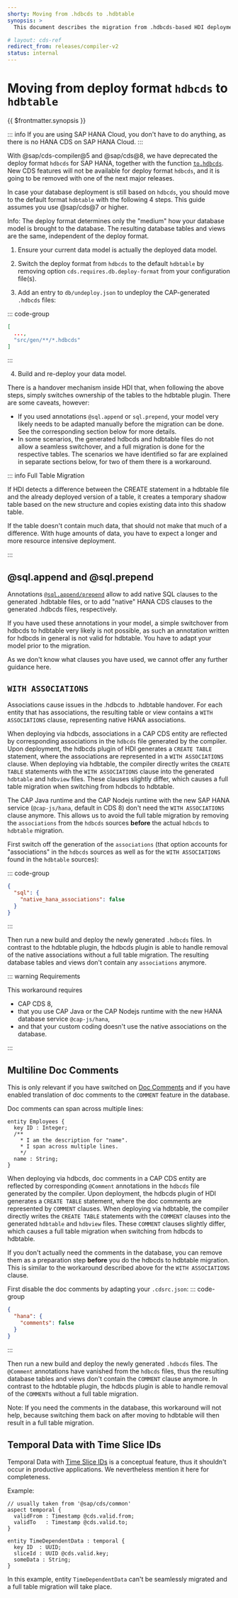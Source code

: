 ```yaml
---
shorty: Moving from .hdbcds to .hdbtable
synopsis: >
  This document describes the migration from .hdbcds-based HDI deployment to .hdbtable-based HDI deployment.

# layout: cds-ref
redirect_from: releases/compiler-v2
status: internal
---
```


# Moving from deploy format `hdbcds` to `hdbtable`

{{ $frontmatter.synopsis }}

::: info
If you are using SAP HANA Cloud, you don't have to do anything, as there is no HANA CDS on SAP HANA Cloud.
:::

With @sap/cds-compiler@5 and @sap/cds@8, we have deprecated the deploy format `hdbcds` for SAP HANA,
together with the function [`to.hdbcds`](../node.js/cds-compile#hdbcds).
New CDS features will not be available for deploy format `hdbcds`, and it is going to be removed with one of the
next major releases.

In case your database deployment is still based on `hdbcds`, you should move to the default format `hdbtable`
with the following 4 steps. This guide assumes you use @sap/cds@7 or higher.

Info: The deploy format determines only the "medium" how your database model is brought to the database.
The resulting database tables and views are the same, independent of the deploy format.

1. Ensure your current data model is actually the deployed data model.
   <!-- **TBD** must it be exactly the same? Does it also work if the current model
                is changed in comparison to the last deployed model. -->

2. Switch the deploy format from `hdbcds` to the default `hdbtable` by removing option `cds.requires.db.deploy-format`
   from your configuration file(s).
   <!-- requires @sap/cds v7 -->
   <!-- this option is not documented, but mentioned in release notes and the changelog -->

3. Add an entry to `db/undeploy.json` to undeploy the CAP-generated `.hdbcds` files:

::: code-group

```json [db/undeploy.json]
[
  ...,
  "src/gen/**/*.hdbcds"
]
```
:::

<!-- **TODO** Without this entry, during HDI deployment you will get errors like ... -->

4. Build and re-deploy your data model.


There is a handover mechanism inside HDI that, when following the above steps, simply switches ownership of the tables
to the hdbtable plugin. There are some caveats, however:

* If you used annotations `@sql.append` or `sql.prepend`, your model very likely needs to be adapted manually
  before the  migration can be done. See the corresponding section below for more details.
* In some scenarios, the generated hdbcds and hdbtable files do not allow a seamless switchover,
  and a full migration is done for the respective tables.
  The scenarios we have identified so far are explained in separate sections below, for two of them there is a workaround.

::: info Full Table Migration

If HDI detects a difference between the CREATE statement in a hdbtable file and the already deployed
version of a table, it creates a temporary shadow table based on the new structure and copies
existing data into this shadow table.

If the table doesn't contain much data, that should not make that much of a difference.
With huge amounts of data, you have to expect a longer and more resource intensive deployment.

:::


## @sql.append and @sql.prepend

Annotations [`@sql.append/prepend`](../guides/databases#sql-prepend-append) allow to
add native SQL clauses to the generated .hdbtable files,
or to add "native" HANA CDS clauses to the generated .hdbcds files, respectively.

If you have used these annotations in your model, a simple switchover from hdbcds to hdbtable
very likely is not possible, as such an annotation written for hdbcds in general is not valid
for hdbtable. You have to adapt your model prior to the migration.

As we don't know what clauses you have used, we cannot offer any further guidance here.


## `WITH ASSOCIATIONS`

Associations cause issues in the .hdbcds to .hdbtable handover.
For each entity that has associations, the resulting table or view contains a `WITH ASSOCIATIONS` clause,
representing native HANA associations.

When deploying via hdbcds, associations in a CAP CDS entity are reflected by corresponding associations in
the `hdbcds` file generated by the compiler. Upon deployment, the hdbcds plugin of HDI generates a `CREATE TABLE`
statement, where the associations are represented in a `WITH ASSOCIATIONS` clause.
When deploying via hdbtable, the compiler directly writes the `CREATE TABLE` statements with the `WITH ASSOCIATIONS`
clause into the generated `hdbtable` and `hdbview` files.
These clauses slightly differ, which causes a full table migration when switching from hdbcds to hdbtable.

The CAP Java runtime and the CAP Nodejs runtime with the new SAP HANA service (`@cap-js/hana`, default in CDS 8)
don't need the `WITH ASSOCIATIONS` clause anymore. This allows us to avoid the full table migration by removing
the `associations` from the `hdbcds` sources __before__ the actual `hdbcds` to `hdbtable` migration.

First switch off the generation of the `associations` (that option accounts for "associations" in the `hdbcds`
sources as well as for the `WITH ASSOCIATIONS` found in the `hdbtable` sources):

::: code-group

```json [.cdsrc.json]
{
  "sql": {
    "native_hana_associations": false
  }
}
```
:::
<!-- this option is available only with CDS 8 -->

Then run a new build and deploy the newly generated `.hdbcds` files.
In contrast to the hdbtable plugin, the hdbcds plugin is able to handle removal of the
native associations without a full table migration.
The resulting database tables and views don't contain any `associations` anymore.

::: warning Requirements

This workaround requires
* CAP CDS 8,
* that you use CAP Java or the CAP Nodejs runtime with the new HANA database service `@cap-js/hana`,
* and that your custom coding doesn't use the native associations on the database.

:::


<!--
  full syntax in mta for try_fast is:
  com.sap.hana.di.table/try_fast_table_migration: "true"
-->


## Multiline Doc Comments

This is only relevant if you have switched on [Doc Comments](../cds/cdl#doc-comments-%E2%80%94)
and if you have enabled translation of doc comments to the `COMMENT` feature in the database.

Doc comments can span across multiple lines:

```cds
entity Employees {
  key ID : Integer;
  /**
    * I am the description for "name".
    * I span across multiple lines.
    */
  name : String;
}
```

When deploying via hdbcds, doc comments in a CAP CDS entity are reflected by corresponding `@Comment` annotations in
the `hdbcds` file generated by the compiler. Upon deployment, the hdbcds plugin of HDI generates a `CREATE TABLE`
statement, where the doc comments are represented by `COMMENT` clauses.
When deploying via hdbtable, the compiler directly writes the `CREATE TABLE` statements with the `COMMENT`
clauses into the generated `hdbtable` and `hdbview` files.
These `COMMENT` clauses slightly differ, which causes a full table migration when switching from hdbcds to hdbtable.

If you don't actually need the comments in the database, you can remove them as a preparation step
__before__ you do the hdbcds to hdbtable migration.
This is similar to the workaround described above for the `WITH ASSOCIATIONS` clause.

First disable the doc comments by adapting your `.cdsrc.json`:
::: code-group
```json [cdsrc.json]
{
  "hana": {
    "comments": false
  }
}
```
:::

Then run a new build and deploy the newly generated `.hdbcds` files.
The `@Comment` annotations have vanished from the `hdbcds` files, thus
the resulting database tables and views don't contain the `COMMENT` clause anymore.
In contrast to the hdbtable plugin, the hdbcds plugin is able to handle removal of the
`COMMENT`s without a full table migration.

Note: If you need the comments in the database, this workaround will not help,
because switching them back on after moving to hdbtable will then result in a full table migration.

## Temporal Data with Time Slice IDs

Temporal Data with [Time Slice IDs](../guides/temporal-data#adding-time-slice-ids)
is a conceptual feature, thus it shouldn't occur in productive applications.
We nevertheless mention it here for completeness.

Example:
```cds
// usually taken from '@sap/cds/common'
aspect temporal {
  validFrom : Timestamp @cds.valid.from;
  validTo   : Timestamp @cds.valid.to;
}

entity TimeDependentData : temporal {
  key ID  : UUID;
  sliceId : UUID @cds.valid.key;
  someData : String;
}
```

In this example, entity `TimeDependentData` can't be seamlessly migrated and a full table migration will take place.
